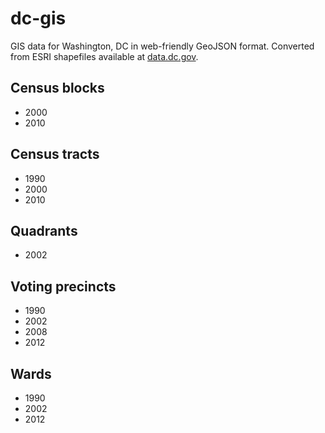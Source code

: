 dc-gis
======

GIS data for Washington, DC in web-friendly GeoJSON format. Converted from ESRI shapefiles available at [data.dc.gov](http://data.dc.gov/Main_DataCatalog.aspx).

## Census blocks
- 2000
- 2010

## Census tracts
- 1990
- 2000
- 2010

## Quadrants
- 2002

## Voting precincts
- 1990
- 2002
- 2008
- 2012

## Wards
- 1990
- 2002
- 2012

